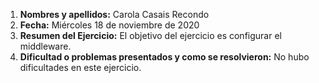 1. **Nombres y apellidos:** Carola Casais Recondo
2. **Fecha:** Miércoles 18 de noviembre de 2020
3. **Resumen del Ejercicio:** El objetivo del ejercicio es configurar el middleware.
4. **Dificultad o problemas presentados y como se resolvieron:** No hubo dificultades en este ejercicio.
